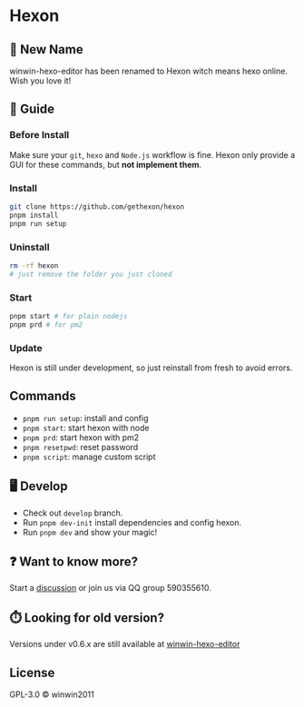 # Hexon

## 🎉 New Name

winwin-hexo-editor has been renamed to Hexon witch means hexo online. Wish you love it!

## 📘 Guide

### Before Install

Make sure your `git`, `hexo` and `Node.js` workflow is fine. Hexon only provide a GUI for these commands, but **not implement them**.

### Install

```bash
git clone https://github.com/gethexon/hexon
pnpm install
pnpm run setup
```

### Uninstall

```bash
rm -rf hexon
# just remove the folder you just cloned
```

### Start

```bash
pnpm start # for plain nodejs
pnpm prd # for pm2
```

### Update

Hexon is still under development, so just reinstall from fresh to avoid errors.

## Commands

- `pnpm run setup`: install and config
- `pnpm start`: start hexon with node
- `pnpm prd`: start hexon with pm2
- `pnpm resetpwd`: reset password
- `pnpm script`: manage custom script

## 🖥️ Develop

- Check out `develop` branch.
- Run `pnpm dev-init` install dependencies and config hexon.
- Run `pnpm dev` and show your magic!

## ❓ Want to know more?

Start a [discussion](https://github.com/gethexon/hexon/discussions) or join us via QQ group 590355610.

## ⏱️ Looking for old version?

Versions under v0.6.x are still available at [winwin-hexo-editor](https://github.com/YuJianghao/winwin-hexo-editor/)

## License

GPL-3.0 © winwin2011
